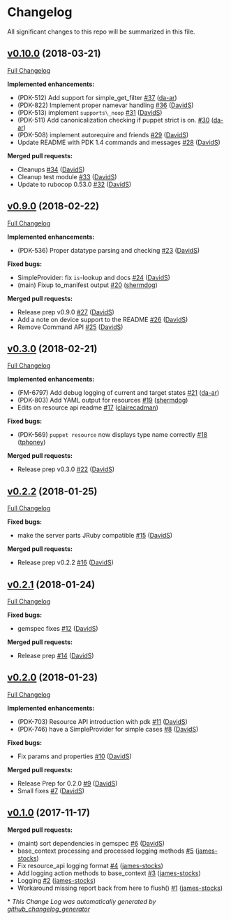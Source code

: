 # Changelog

All significant changes to this repo will be summarized in this file.


## [v0.10.0](https://github.com/puppetlabs/puppet-resource_api/tree/v0.10.0) (2018-03-21)
[Full Changelog](https://github.com/puppetlabs/puppet-resource_api/compare/v0.9.0...v0.10.0)

**Implemented enhancements:**

- \(PDK-512\) Add support for simple\_get\_filter [\#37](https://github.com/puppetlabs/puppet-resource_api/pull/37) ([da-ar](https://github.com/da-ar))
- \(PDK-822\) Implement proper namevar handling [\#36](https://github.com/puppetlabs/puppet-resource_api/pull/36) ([DavidS](https://github.com/DavidS))
- \(PDK-513\) implement `supports\_noop` [\#31](https://github.com/puppetlabs/puppet-resource_api/pull/31) ([DavidS](https://github.com/DavidS))
- \(PDK-511\) Add canonicalization checking if puppet strict is on. [\#30](https://github.com/puppetlabs/puppet-resource_api/pull/30) ([da-ar](https://github.com/da-ar))
- \(PDK-508\) implement autorequire and friends [\#29](https://github.com/puppetlabs/puppet-resource_api/pull/29) ([DavidS](https://github.com/DavidS))
- Update README with PDK 1.4 commands and messages [\#28](https://github.com/puppetlabs/puppet-resource_api/pull/28) ([DavidS](https://github.com/DavidS))

**Merged pull requests:**

- Cleanups [\#34](https://github.com/puppetlabs/puppet-resource_api/pull/34) ([DavidS](https://github.com/DavidS))
- Cleanup test module [\#33](https://github.com/puppetlabs/puppet-resource_api/pull/33) ([DavidS](https://github.com/DavidS))
- Update to rubocop 0.53.0 [\#32](https://github.com/puppetlabs/puppet-resource_api/pull/32) ([DavidS](https://github.com/DavidS))

## [v0.9.0](https://github.com/puppetlabs/puppet-resource_api/tree/v0.9.0) (2018-02-22)
[Full Changelog](https://github.com/puppetlabs/puppet-resource_api/compare/v0.3.0...v0.9.0)

**Implemented enhancements:**

- \(PDK-536\) Proper datatype parsing and checking [\#23](https://github.com/puppetlabs/puppet-resource_api/pull/23) ([DavidS](https://github.com/DavidS))

**Fixed bugs:**

- SimpleProvider: fix `is`-lookup and docs [\#24](https://github.com/puppetlabs/puppet-resource_api/pull/24) ([DavidS](https://github.com/DavidS))
- \(main\) Fixup to\_manifest output [\#20](https://github.com/puppetlabs/puppet-resource_api/pull/20) ([shermdog](https://github.com/shermdog))

**Merged pull requests:**

- Release prep v0.9.0 [\#27](https://github.com/puppetlabs/puppet-resource_api/pull/27) ([DavidS](https://github.com/DavidS))
- Add a note on device support to the README [\#26](https://github.com/puppetlabs/puppet-resource_api/pull/26) ([DavidS](https://github.com/DavidS))
- Remove Command API [\#25](https://github.com/puppetlabs/puppet-resource_api/pull/25) ([DavidS](https://github.com/DavidS))

## [v0.3.0](https://github.com/puppetlabs/puppet-resource_api/tree/v0.3.0) (2018-02-21)
[Full Changelog](https://github.com/puppetlabs/puppet-resource_api/compare/v0.2.2...v0.3.0)

**Implemented enhancements:**

- \(FM-6797\) Add debug logging of current and target states [\#21](https://github.com/puppetlabs/puppet-resource_api/pull/21) ([da-ar](https://github.com/da-ar))
- \(PDK-803\) Add YAML output for resources [\#19](https://github.com/puppetlabs/puppet-resource_api/pull/19) ([shermdog](https://github.com/shermdog))
- Edits on resource api readme [\#17](https://github.com/puppetlabs/puppet-resource_api/pull/17) ([clairecadman](https://github.com/clairecadman))

**Fixed bugs:**

- \(PDK-569\) `puppet resource` now displays type name correctly [\#18](https://github.com/puppetlabs/puppet-resource_api/pull/18) ([tphoney](https://github.com/tphoney))

**Merged pull requests:**

- Release prep v0.3.0 [\#22](https://github.com/puppetlabs/puppet-resource_api/pull/22) ([DavidS](https://github.com/DavidS))

## [v0.2.2](https://github.com/puppetlabs/puppet-resource_api/tree/v0.2.2) (2018-01-25)
[Full Changelog](https://github.com/puppetlabs/puppet-resource_api/compare/v0.2.1...v0.2.2)

**Fixed bugs:**

- make the server parts JRuby compatible [\#15](https://github.com/puppetlabs/puppet-resource_api/pull/15) ([DavidS](https://github.com/DavidS))

**Merged pull requests:**

- Release prep v0.2.2 [\#16](https://github.com/puppetlabs/puppet-resource_api/pull/16) ([DavidS](https://github.com/DavidS))

## [v0.2.1](https://github.com/puppetlabs/puppet-resource_api/tree/v0.2.1) (2018-01-24)
[Full Changelog](https://github.com/puppetlabs/puppet-resource_api/compare/v0.2.0...v0.2.1)

**Fixed bugs:**

- gemspec fixes [\#12](https://github.com/puppetlabs/puppet-resource_api/pull/12) ([DavidS](https://github.com/DavidS))

**Merged pull requests:**

- Release prep [\#14](https://github.com/puppetlabs/puppet-resource_api/pull/14) ([DavidS](https://github.com/DavidS))

## [v0.2.0](https://github.com/puppetlabs/puppet-resource_api/tree/v0.2.0) (2018-01-23)
[Full Changelog](https://github.com/puppetlabs/puppet-resource_api/compare/v0.1.0...v0.2.0)

**Implemented enhancements:**

-  \(PDK-703\) Resource API introduction with pdk [\#11](https://github.com/puppetlabs/puppet-resource_api/pull/11) ([DavidS](https://github.com/DavidS))
- \(PDK-746\) have a SimpleProvider for simple cases [\#8](https://github.com/puppetlabs/puppet-resource_api/pull/8) ([DavidS](https://github.com/DavidS))

**Fixed bugs:**

- Fix params and properties [\#10](https://github.com/puppetlabs/puppet-resource_api/pull/10) ([DavidS](https://github.com/DavidS))

**Merged pull requests:**

- Release Prep for 0.2.0 [\#9](https://github.com/puppetlabs/puppet-resource_api/pull/9) ([DavidS](https://github.com/DavidS))
- Small fixes [\#7](https://github.com/puppetlabs/puppet-resource_api/pull/7) ([DavidS](https://github.com/DavidS))

## [v0.1.0](https://github.com/puppetlabs/puppet-resource_api/tree/v0.1.0) (2017-11-17)
**Merged pull requests:**

- \(maint\) sort dependencies in gemspec [\#6](https://github.com/puppetlabs/puppet-resource_api/pull/6) ([DavidS](https://github.com/DavidS))
- base\_context processing and processed logging methods [\#5](https://github.com/puppetlabs/puppet-resource_api/pull/5) ([james-stocks](https://github.com/james-stocks))
- Fix resource\_api logging format [\#4](https://github.com/puppetlabs/puppet-resource_api/pull/4) ([james-stocks](https://github.com/james-stocks))
- Add logging action methods to base\_context [\#3](https://github.com/puppetlabs/puppet-resource_api/pull/3) ([james-stocks](https://github.com/james-stocks))
- Logging [\#2](https://github.com/puppetlabs/puppet-resource_api/pull/2) ([james-stocks](https://github.com/james-stocks))
- Workaround missing report back from here to flush\(\) [\#1](https://github.com/puppetlabs/puppet-resource_api/pull/1) ([james-stocks](https://github.com/james-stocks))



\* *This Change Log was automatically generated by [github_changelog_generator](https://github.com/skywinder/Github-Changelog-Generator)*